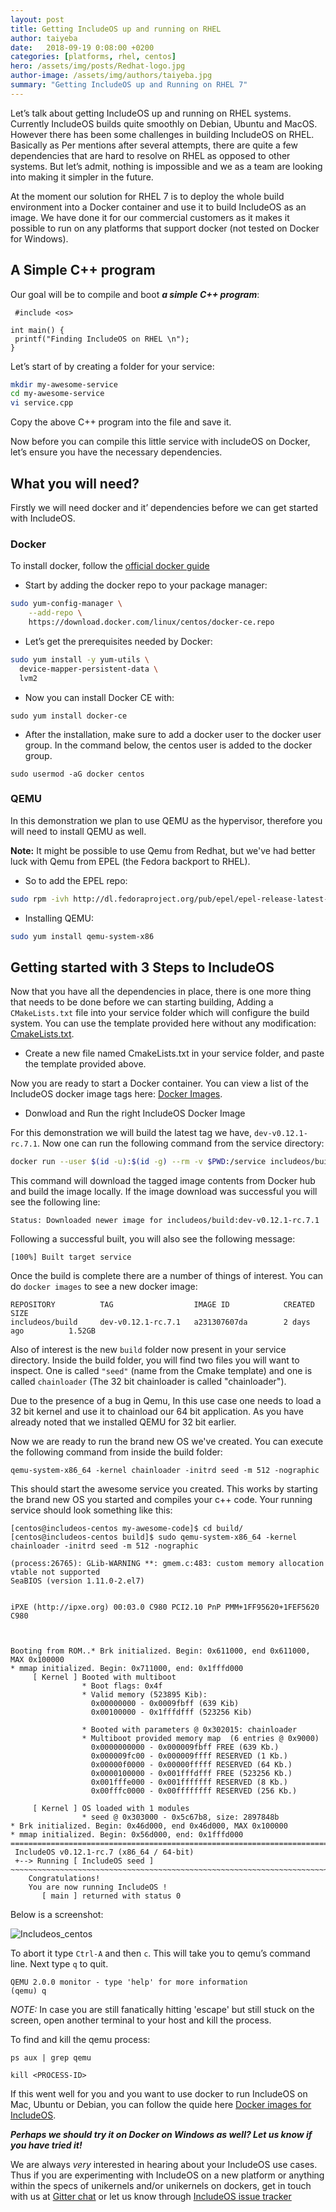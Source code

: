 ```yaml
---
layout: post
title: Getting IncludeOS up and running on RHEL
author: taiyeba
date:   2018-09-19 0:08:00 +0200
categories: [platforms, rhel, centos]
hero: /assets/img/posts/Redhat-logo.jpg
author-image: /assets/img/authors/taiyeba.jpg
summary: "Getting IncludeOS up and Running on RHEL 7"
---
```


Let’s talk about getting IncludeOS up and running on RHEL systems. Currently IncludeOS builds quite smoothly on Debian, Ubuntu and MacOS. However there has been some challenges in building IncludeOS on RHEL. Basically as Per mentions after several attempts, there are quite a  few dependencies that are hard to resolve on RHEL as opposed to other systems. But let’s admit, nothing is impossible and we as a team are looking into making it simpler in the future.

At the moment our solution for RHEL 7 is to deploy the whole build environment into a Docker container and use it to build IncludeOS as an image. We have done it for our commercial customers as it makes it possible to run on any platforms that support docker (not tested on Docker for Windows).

## A Simple C++ program

Our goal will be to compile and boot _**a simple C++ program**_:

```
 #include <os>

int main() {
 printf("Finding IncludeOS on RHEL \n");
}

```

Let’s start of by creating a folder for your service:

```bash
mkdir my-awesome-service
cd my-awesome-service
vi service.cpp
```

Copy the above C++ program into the file and save it.

Now before you can compile this little service with includeOS on Docker, let’s ensure you have the necessary dependencies.

## What you will need?

Firstly we will need docker and it’ dependencies before we can get started with IncludeOS.

### Docker

To install docker, follow the [official docker guide](https://docs.docker.com/install/linux/docker-ce/centos/)

* Start by adding the docker repo to your package manager:

```bash
sudo yum-config-manager \
    --add-repo \
    https://download.docker.com/linux/centos/docker-ce.repo
```

* Let’s get the prerequisites needed by Docker:

```bash
sudo yum install -y yum-utils \
  device-mapper-persistent-data \
  lvm2
```

* Now you can install Docker CE with:

`sudo yum install docker-ce`

* After the installation, make sure to add a docker user to the docker user group. In the command below, the centos user is added to the docker group.

`sudo usermod -aG docker centos`

### QEMU

In this demonstration we plan to use QEMU as the hypervisor, therefore you will need to install QEMU as well.

**Note:** It might be possible to use Qemu from Redhat, but we've had better luck with Qemu from EPEL (the Fedora backport to RHEL).

* So to add the EPEL repo:

```bash
sudo rpm -ivh http://dl.fedoraproject.org/pub/epel/epel-release-latest-7.noarch.rpm
```

* Installing QEMU:

```bash
sudo yum install qemu-system-x86
```

## Getting started with 3 Steps to IncludeOS

Now that you have all the dependencies in place, there is one more thing that needs to be done before we can starting building, Adding a `CMakeLists.txt` file into your service folder which will configure the build system. You can use the template provided here without any modification: [CmakeLists.txt](https://github.com/hioa-cs/IncludeOS/blob/master/seed/service/CMakeLists.txt).

* Create a new file named CmakeLists.txt in your service folder, and paste the template provided above.

Now you are ready to start a Docker container. You can view a list of the IncludeOS docker image tags here:
[Docker Images](https://hub.docker.com/r/includeos/build/tags/).


* Donwload and Run the right IncludeOS Docker Image

For this demonstration we will build the latest tag we have, `dev-v0.12.1-rc.7.1`.
Now one can run the following command from the service directory:

```bash
docker run --user $(id -u):$(id -g) --rm -v $PWD:/service includeos/build:dev-v0.12.1-rc.7.1
```

This command will download the tagged image contents from Docker hub and build the image locally.
If the image download was successful you will see the following line:

```shell_session
Status: Downloaded newer image for includeos/build:dev-v0.12.1-rc.7.1
```

Following a successful built, you will also see the following message:

```shell_session
[100%] Built target service
```

Once the build is complete there are a number of things of interest.
You can do `docker images` to see a new docker image:

```shell_session
REPOSITORY          TAG                  IMAGE ID            CREATED             SIZE
includeos/build     dev-v0.12.1-rc.7.1   a231307607da        2 days ago          1.52GB

```

Also of interest is the new `build` folder now present in your service directory. Inside the build folder, you will find two files you will want to inspect. One is called `"seed"` (name from the Cmake template) and one is called `chainloader` (The 32 bit chainloader is called "chainloader").

Due to the presence of a bug in Qemu, In this use case one needs to load a 32 bit kernel and use it to chainload our 64 bit application. As you have already noted that we installed QEMU for 32 bit earlier.

Now we are ready to run the brand new OS we've created. You can execute the following command from inside the build folder:

`qemu-system-x86_64 -kernel chainloader -initrd seed -m 512 -nographic`

This should start the awesome service you created. This works by starting the brand new OS you started and compiles your c++ code. Your running service should look something like this:

```shell_session
[centos@includeos-centos my-awesome-code]$ cd build/
[centos@includeos-centos build]$ sudo qemu-system-x86_64 -kernel chainloader -initrd seed -m 512 -nographic

(process:26765): GLib-WARNING **: gmem.c:483: custom memory allocation vtable not supported
SeaBIOS (version 1.11.0-2.el7)


iPXE (http://ipxe.org) 00:03.0 C980 PCI2.10 PnP PMM+1FF95620+1FEF5620 C980



Booting from ROM..* Brk initialized. Begin: 0x611000, end 0x611000, MAX 0x100000
* mmap initialized. Begin: 0x711000, end: 0x1fffd000
     [ Kernel ] Booted with multiboot
                * Boot flags: 0x4f
                * Valid memory (523895 Kib):
                  0x00000000 - 0x0009fbff (639 Kib)
                  0x00100000 - 0x1fffdfff (523256 Kib)

                * Booted with parameters @ 0x302015: chainloader
                * Multiboot provided memory map  (6 entries @ 0x9000)
                  0x0000000000 - 0x000009fbff FREE (639 Kb.)
                  0x000009fc00 - 0x000009ffff RESERVED (1 Kb.)
                  0x00000f0000 - 0x00000fffff RESERVED (64 Kb.)
                  0x0000100000 - 0x001fffdfff FREE (523256 Kb.)
                  0x001fffe000 - 0x001fffffff RESERVED (8 Kb.)
                  0x00fffc0000 - 0x00ffffffff RESERVED (256 Kb.)

     [ Kernel ] OS loaded with 1 modules
                * seed @ 0x303000 - 0x5c67b8, size: 2897848b
* Brk initialized. Begin: 0x46d000, end 0x46d000, MAX 0x100000
* mmap initialized. Begin: 0x56d000, end: 0x1fffd000
================================================================================
 IncludeOS v0.12.1-rc.7 (x86_64 / 64-bit)
 +--> Running [ IncludeOS seed ]
~~~~~~~~~~~~~~~~~~~~~~~~~~~~~~~~~~~~~~~~~~~~~~~~~~~~~~~~~~~~~~~~~~~~~~~~~~~~~~~~
	Congratulations!
 	You are now running IncludeOS !
       [ main ] returned with status 0

```

Below is a screenshot:

![Includeos_centos]({{site-url}}/assets/img/posts/includeos_centos.png)

To abort it type `Ctrl-A` and then `c`. This will take you to qemu’s command line. Next type `q` to quit.

```shell_session
QEMU 2.0.0 monitor - type 'help' for more information
(qemu) q
```

*NOTE:* In case you are still fanatically hitting 'escape' but still stuck on the screen, open another terminal to your host and kill the process.

To find and kill the qemu process:

`ps aux | grep qemu`

`kill <PROCESS-ID> `

If this went well for you and you want to use docker to run IncludeOS on Mac, Ubuntu or Debian, you can follow the quide here [Docker images for IncludeOS](http://www.includeos.org/blog/2017/docker-containers-for-includeos.html).

**_Perhaps we should try it on Docker on Windows as well? Let us know if you have tried it!_**

We are always *very* interested in hearing about your IncludeOS use cases. Thus if you are experimenting with IncludeOS on a new platform or anything within the specs of unikernels and/or unikernels on dockers, get in touch with us at [Gitter chat](https://gitter.im/hioa-cs/IncludeOS) or let us know through [IncludeOS issue tracker](https://github.com/hioa-cs/IncludeOS/issues)
